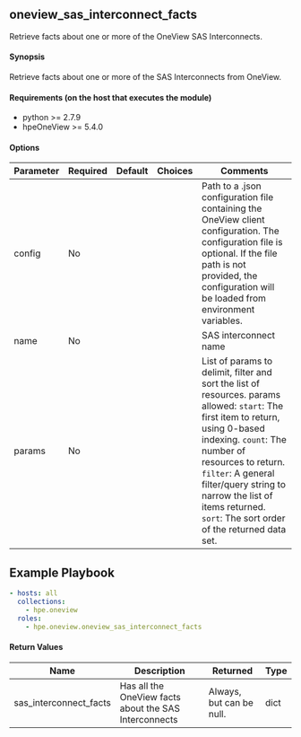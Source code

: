 ## oneview_sas_interconnect_facts
Retrieve facts about one or more of the OneView SAS Interconnects.

#### Synopsis
Retrieve facts about one or more of the SAS Interconnects from OneView.

#### Requirements (on the host that executes the module)
  * python >= 2.7.9
  * hpeOneView >= 5.4.0

#### Options

| Parameter     | Required    | Default  | Choices    | Comments |
| ------------- |-------------| ---------|----------- |--------- |
| config  |   No  |  | |  Path to a .json configuration file containing the OneView client configuration. The configuration file is optional. If the file path is not provided, the configuration will be loaded from environment variables.  |
| name  |   No  |  | |  SAS interconnect name  |
| params  |   No  |  | |  List of params to delimit, filter and sort the list of resources.  params allowed: `start`: The first item to return, using 0-based indexing. `count`: The number of resources to return. `filter`: A general filter/query string to narrow the list of items returned. `sort`: The sort order of the returned data set.  |

## Example Playbook

```yaml
- hosts: all
  collections:
    - hpe.oneview
  roles:
    - hpe.oneview.oneview_sas_interconnect_facts
```

#### Return Values

| Name          | Description  | Returned | Type       |
| ------------- |-------------| ---------|----------- |
| sas_interconnect_facts   | Has all the OneView facts about the SAS Interconnects |  Always, but can be null. |  dict |
